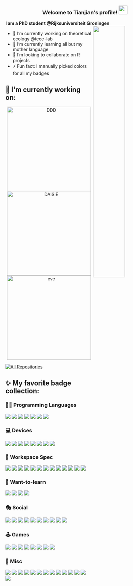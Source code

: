 <h3 align="center">
  Welcome to Tianjian's profile!
  <img src="https://media.giphy.com/media/hvRJCLFzcasrR4ia7z/giphy.gif" width="28">
</h3>

**I am a PhD student @Rijksuniversiteit Groningen**
<a href="https://github.com/anuraghazra/github-readme-stats">
  <img width="45%" align="right" src="https://github-readme-stats.vercel.app/api?username=EvoLandEco&show_icons=true" />
</a>

- 🔭 I’m currently working on theoretical ecology @tece-lab
- 🌱 I’m currently learning all but my mother language
- 👯 I’m looking to collaborate on R projects
- ⚡ Fun fact: I manually picked colors for all my badges

## 🧠 I'm currently working on:

<p align="middle">
  <a href="https://github.com/rsetienne/DDD"><img width="265" src="https://denvercoder1-github-readme-stats.vercel.app/api/pin/?username=rsetienne&repo=DDD&theme=light&show_icons=ture" alt="DDD"></a>
  <a href="https://github.com/EvoLandEco/eve"><img width="265" src="https://denvercoder1-github-readme-stats.vercel.app/api/pin/?username=EvoLandEco&repo=eve&theme=light&show_icons=ture" alt="DAISIE"></a>
  <a href="https://github.com/tresinformal/game"><img width="265" src="https://denvercoder1-github-readme-stats.vercel.app/api/pin/?username=tresinformal&repo=game&theme=light&show_icons=ture" alt="eve"></a>
</p>

<p align="left">
  <a href="https://github.com/EvoLandEco?tab=repositories"><img alt="All Repositories" title="All Repositories" src="https://custom-icon-badges.herokuapp.com/badge/-All%20Repos-2962FF?style=flat&logoColor=white&logo=repo"/></a>
</p>

## ✨ My favorite badge collection: 
### 👨‍💻 Programming Languages

<img src="https://img.shields.io/badge/R-276DC3?style=flat&logo=r&logoColor=white"> <img src="https://img.shields.io/badge/Python-14354C?style=flat&logo=python&logoColor=white">
<img src="https://img.shields.io/badge/C-00599C?style=flat&logo=c&logoColor=white">
<img src="https://img.shields.io/badge/C%2B%2B-9C033A?style=flat&logo=c%2B%2B&">
<img src="https://img.shields.io/badge/LaTeX-008080.svg?logo=LaTeX&logoColor=white">
<img src="https://img.shields.io/badge/Markdown-000000?style=flat&logo=markdown&logoColor=white">
<img src="https://img.shields.io/badge/Bash-282E34.svg?logo=gnu-bash&logoColor=white">

### 💻 Devices
<img src="https://img.shields.io/badge/Microsoft-Surface%20Laptop%20Studio-0067B8?style=flat&logo=microsoft&logoColor=default"> <img src="https://img.shields.io/badge/Microsoft-Surface%20Book%203-0067B8?style=flat&logo=microsoft&logoColor=default"> 
<img src="https://img.shields.io/badge/Huawei-P40_Pro+-C7000B?logo=huawei&logoColor=white">
<img src="https://img.shields.io/badge/Huawei-Watch GT 2 Pro ECG-C7000B?logo=huawei&logoColor=white">
<img src="https://img.shields.io/badge/Samsung-CJ79-144098?logo=samsung&logoColor=white">
<img src="https://img.shields.io/badge/Sennheiser-Momentum 3 Wireless-000000?logo=sennheiser&logoColor=white">
<img src="https://img.shields.io/badge/FILCO-Majestouch_MINILA_Air-000000?logo=&logoColor=white">
<img src="https://img.shields.io/badge/Logitech-MX Master 3-009B85?logo=logitech&logoColor=white">

### 🧰 Workspace Spec
<img src="https://img.shields.io/badge/Windows-388AE8?style=flat&logo=windows&logoColor=white"> <img src="https://img.shields.io/badge/Ubuntu-E95420?style=flat&logo=ubuntu&logoColor=white">
<img src="https://img.shields.io/badge/NVIDIA-76B900?style=flat&logo=nvidia&logoColor=white">
<img src="https://img.shields.io/badge/Intel-0071C5?style=flat&logo=intel&logoColor=white">
<img src="http://img.shields.io/badge/-Visual_Studio_Code-005BA4?style=flat&logo=visual%20studio%20code&logoColor=white">
<img src="http://img.shields.io/badge/RStudio-75AADB?style=flat&logo=rstudio&logoColor=white">
<img src="http://img.shields.io/badge/PyCharm-20D68C?style=flat&logo=pycharm&logoColor=white">
<img src="http://img.shields.io/badge/Notepad%2B%2B-5CCE74?style=flat&logo=notepad%2B%2B&logoColor=white">
<img src="https://img.shields.io/badge/Mathematica-DD1100.svg?logo=wolfram-mathematica&logoColor=white">
<img src="https://img.shields.io/badge/Jupyter-F37726.svg?logo=Jupyter&logoColor=white">
<img src="http://img.shields.io/badge/-Git-F54D27?style=flat&logo=git&logoColor=FFFFFF">
<img src="http://img.shields.io/badge/-Anaconda-43B02A?style=flat&logo=anaconda&logoColor=FFFFFF">
<img src="http://img.shields.io/badge/-PowerShell-2D4563?style=flat&logo=powershell&logoColor=FFFFFF">

### 🤺 Want-to-learn
<img src="https://img.shields.io/badge/-Arduino-008184?logo=Arduino&logoColor=white"> <img src="https://img.shields.io/badge/-Raspberry_Pi-CD2B57?logo=raspberrypi&logoColor=white">
<img src="https://img.shields.io/badge/TensorFlow-FF8300.svg?logo=TensorFlow&logoColor=white">
<img src="https://img.shields.io/badge/WordPress-1C80CC?logo=wordpress&logoColor=white">

### 🎭 Social
<img src="http://img.shields.io/badge/-GitHub-24292F?style=flat&logo=github&logoColor=FFFFFF"> <img src="https://img.shields.io/badge/ResearchGate-00CCBB?style=flat&logo=researchgate&logoColor=white"> 
<img src="http://img.shields.io/badge/-QQ-169ADA?style=flat&logo=tencentqq&logoColor=FFFFFF">
<img src="http://img.shields.io/badge/-WeChat-05DB6C?style=flat&logo=wechat&logoColor=FFFFFF">
<img src="http://img.shields.io/badge/-Bilibili-FB7299?style=flat&logo=bilibili&logoColor=FFFFFF">
<img src="http://img.shields.io/badge/-Duolingo-78C800?style=flat&logo=duolingo&logoColor=FFFFFF">
<img src="http://img.shields.io/badge/-Stack Exchange-195398?style=flat&logo=stackexchange&logoColor=white"> 
<img src="http://img.shields.io/badge/-Stack Overflow-F48024?style=flat&logo=stackoverflow&logoColor=white"> 
<img src="https://img.shields.io/badge/500px-black?style=flat&logo=500px&logoColor=white"> 
<img src="https://img.shields.io/badge/Discord-404EED?style=flat&logo=discord&logoColor=white"> 

### 🕹 Games
<img src="https://img.shields.io/badge/Steam-171A21?style=flat&logo=steam&logoColor=white"> <img src="https://img.shields.io/badge/Nintendo_Switch-E60012?style=flat&logo=nintendo-switch&logoColor=white">
<img src="https://img.shields.io/badge/Xbox-107C10?style=flat&logo=xbox&logoColor=white">
<img src="https://img.shields.io/badge/PlayStation-003791?style=flat&logo=playstation&logoColor=white">
<img src="https://img.shields.io/badge/Itch.io-FA5C5C?style=flat&logo=itch.io&logoColor=white">
<img src="https://img.shields.io/badge/-GOG-411B64?logo=gogdotcom&logoColor=white">
<img src="https://img.shields.io/badge/-OBS%20Studio-1C2B71?logo=obs-studio&logoColor=white">
<img src="https://img.shields.io/badge/-Twitch-451093?logo=twitch&logoColor=white">

### 🎲 Misc
<img src="https://img.shields.io/badge/KLM-00A1E4?style=flat&logo=klm&logoColor=white"> <img src="https://img.shields.io/badge/Nokia-124191?style=flat&logo=nokia&logoColor=white">
<img src="https://img.shields.io/badge/China_Southern_Airlines-E60021?style=flat&logo=chinasouthernairlines&logoColor=white">
<img src="https://img.shields.io/badge/OneDrive-0078D4?style=flat&logo=microsoftonedrive&logoColor=white">
<img src="https://img.shields.io/badge/REWE-CC071E?style=flat&logo=rewe&logoColor=white">
<img src="https://img.shields.io/badge/Outlook-106EBE?style=flat&logo=microsoftoutlook&logoColor=white">
<img src="https://img.shields.io/badge/Edge-4DD276?style=flat&logo=microsoftedge&logoColor=white">
<img src="https://img.shields.io/badge/MINECRAFT-34AA2F?style=flat&logo=minecraft&logoColor=white">
<img src="https://img.shields.io/badge/IKEA-0058AB?style=flat&logo=ikea&logoColor=white">
<img src="https://img.shields.io/badge/FileZilla-B10101?style=flat&logo=filezilla&logoColor=white">
<img src="https://img.shields.io/badge/Guangzhou_Metro-C9072C?style=flat&logo=guangzhoumetro&logoColor=white">
<img src="https://img.shields.io/badge/Taobao-FF5100?style=flat&logo=taobao&logoColor=white">
<img src="https://img.shields.io/badge/Vodafone-E60000?style=flat&logo=vodafone&logoColor=white">
<img src="https://img.shields.io/badge/Xiaomi-FF6700?style=flat&logo=xiaomi&logoColor=white">

